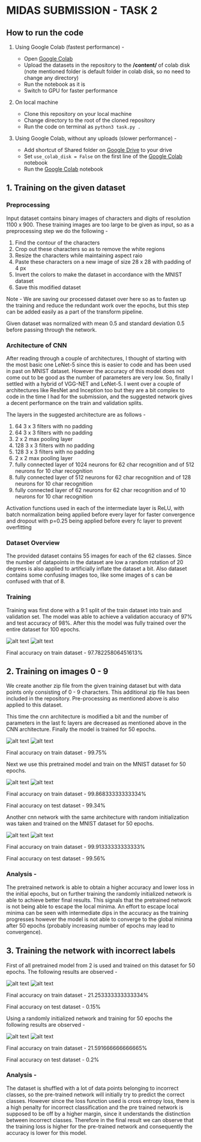 # MIDAS SUBMISSION - TASK 2

## How to run the code

1. Using Google Colab (fastest performance) -
	
	- Open [Google Colab](https://colab.research.google.com/drive/1zZHfFcNO0kKhvA38sM7M5QG6SIqEWSlx?usp=sharing)
	- Upload the datasets in the repository to the **/content/** of colab disk (note mentioned folder is default folder in colab disk, so no need to change any directory)
	- Run the notebook as it is
	- Switch to GPU for faster performance

2. On local machine
	- Clone this repository on your local machine
	- Change directory to the root of the cloned repository
	- Run the code on terminal as ```python3 task.py .```

3. Using Google Colab, without any uploads (slower performance) -
	- Add shortcut of Shared folder on [Google Drive](https://drive.google.com/drive/folders/17ZcAqmvDb1Kp6IeoLWxbyly5DSNf5s_V?usp=sharing) to your drive
	- Set ```use_colab_disk = False``` on the first line of the [Google Colab](https://colab.research.google.com/drive/1zZHfFcNO0kKhvA38sM7M5QG6SIqEWSlx?usp=sharing) notebook
	- Run the [Google Colab](https://colab.research.google.com/drive/1zZHfFcNO0kKhvA38sM7M5QG6SIqEWSlx?usp=sharing) notebook

## 1. Training on the given dataset

### Preprocessing 

Input dataset contains binary images of characters and digits of resolution 1100 x 900. These training images are too large to be given as input, so as a preprocessing step we do the following -

1. Find the contour of the characters
2. Crop out these characters so as to remove the white regions
3. Resize the characters while maintaining aspect raio
4. Paste these characters on a new image of size 28 x 28 with padding of 4 px
5. Invert the colors to make the dataset in accordance with the MNIST dataset
6. Save this modified dataset

Note - We are saving our processed dataset over here so as to fasten up the training and reduce the redundant work over the epochs, but this step can be added easily as a part of the transform pipeline.

Given dataset was normalized with mean 0.5 and standard deviation 0.5 before passing through the network.

### Architecture of CNN

After reading through a couple of architectures, I thought of starting with the most basic one LeNet-5 since this is easier to code and has been used in past on MNIST dataset. However the accuracy of this model does not come out to be good as the number of parameters are very low. So, finally I settled with a hybrid of VGG-NET and LeNet-5. I went over a couple of architectures like ResNet and Inception too but they are a bit complex to code in the time I had for the submission, and the suggested network gives a decent performance on the train and validation splits.

The layers in the suggested architecture are as follows -

1. 64 3 x 3 filters with no padding
2. 64 3 x 3 filters with no padding
3. 2 x 2 max pooling layer
4. 128 3 x 3 filters with no padding
5. 128 3 x 3 filters with no padding
6. 2 x 2 max pooling layer
7. fully connected layer of 1024 neurons for 62 char recognition and of 512 neurons for 10 char recognition
8. fully connected layer of 512 neurons for 62 char recognition and of 128 neurons for 10 char recognition
9. fully connected layer of 62 neurons for 62 char recognition and of 10 neurons for 10 char recognition

Activation functions used in each of the intermediate layer is ReLU, with batch normalization being applied before every layer for faster convergence and dropout with p=0.25 being applied before every fc layer to prevent overfitting

### Dataset Overview

The provided dataset contains 55 images for each of the 62 classes. Since the number of datapoints in the dataset are low a random rotation of 20 degrees is also applied to artificially inflate the dataset a bit. Also dataset contains some confusing images too, like some images of s can be confused with that of 8.

### Training

Training was first done with a 9:1 split of the train dataset into train and validation set. The model was able to achieve a validation accuracy of 97% and test accuracy of 98%. After this the model was fully trained over the entire dataset for 100 epochs.

![alt text](https://raw.githubusercontent.com/GauravPnt/midas-submission/master/assets/1-accuracy.png "Accuracy on train dataset") ![alt text](https://raw.githubusercontent.com/GauravPnt/midas-submission/master/assets/1-loss.png "Loss on train dataset")

Final accuracy on train dataset - 97.78225806451613%

## 2. Training on images 0 - 9

We create another zip file from the given training dataset but with data points only consisting of 0 - 9 characters. This additional zip file has been included in the repository. Pre-processing as mentioned above is also applied to this dataset.

 This time the cnn architecture is modified a bit and the number of parameters in the last fc layers are decreased as mentioned above in the CNN architecture. Finally the model is trained for 50 epochs.

![alt text](https://raw.githubusercontent.com/GauravPnt/midas-submission/master/assets/2-accuracy-char.png "Accuracy on train dataset") ![alt text](https://raw.githubusercontent.com/GauravPnt/midas-submission/master/assets/2-loss-char.png "Loss on train dataset")

Final accuracy on train dataset - 99.75%

Next we use this pretrained model and train on the MNIST dataset for 50 epochs.

![alt text](https://github.com/GauravPnt/midas-submission/blob/master/assets/2-accuracy-pretrained-mnist.png?raw=true "Accuracy on train dataset") ![alt text](https://github.com/GauravPnt/midas-submission/blob/master/assets/2-loss-pretrained-mnist.png?raw=true "Loss on train dataset")

Final accuracy on train dataset - 99.86833333333334%

Final accuracy on test dataset - 99.34%

Another cnn network with the same architecture with random initialization was taken and trained on the MNIST dataset for 50 epochs.

![alt text](https://github.com/GauravPnt/midas-submission/blob/master/assets/2-accuracy-random-mnist.png?raw=true "Accuracy on train dataset") ![alt text](https://github.com/GauravPnt/midas-submission/blob/master/assets/2-loss-random-mnist.png?raw=true "Loss on train dataset")

Final accuracy on train dataset - 99.91333333333333%

Final accuracy on test dataset - 99.56%

### Analysis -
The pretrained network is able to obtain a higher accuracy and lower loss in the initial epochs, but on further training the randomly initialized network is able to achieve better final results. This signals that the pretrained network is not being able to escape the local minima. An effort to escape local minima can be seen with intermediate dips in the accuracy as the training progresses however the model is not able to converge to the global minima after 50 epochs (probably increasing number of epochs may lead to convergence).

## 3. Training the network with incorrect labels

First of all pretrained model from 2 is used and trained on this dataset for 50 epochs. The following results are observed -

![alt text](https://github.com/GauravPnt/midas-submission/blob/master/assets/3-accuracy-pretrained-shuffled_mnist.png?raw=true "Accuracy on train dataset") ![alt text](https://github.com/GauravPnt/midas-submission/blob/master/assets/3-loss-pretrained-shuffled_mnist.png?raw=true "Loss on train dataset")

Final accuracy on train dataset - 21.253333333333334%

Final accuracy on test dataset - 0.15%

Using a randomly initialized network and training for 50 epochs the following results are observed -

![alt text](https://github.com/GauravPnt/midas-submission/blob/master/assets/3-accuracy-random-shuffled_mnist.png?raw=true "Accuracy on train dataset") ![alt text](https://github.com/GauravPnt/midas-submission/blob/master/assets/3-loss-random-shuffled_mnist.png?raw=true "Loss on train dataset")

Final accuracy on train dataset - 21.591666666666665%

Final accuracy on test dataset - 0.2%

### Analysis -
The dataset is shuffled with a lot of data points belonging to incorrect classes, so the pre-trained network will initially try to predict the correct classes. However since the loss function used is cross entropy loss, there is a high penalty for incorrect classification and the pre trained network is supposed to be off by a higher margin, since it understands the distinction between incorrect classes. Therefore in the final result we can observe that the training loss is higher for the pre-trained network and consequently the accuracy is lower for this model.